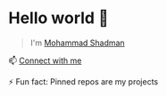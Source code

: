 # Hello world 👋
> I'm [Mohammad Shadman](https://shadmanmd.github.io/mdshadman/)

<!--
**shadmanmd/shadmanmd** is a ✨ _special_ ✨ repository because its `README.md` (this file) appears on your GitHub profile.

Here are some ideas to get you started:

- 🔭 I’m currently working on ...
- 🌱 I’m currently learning ...
- 👯 I’m looking to collaborate on ...
- 🤔 I’m looking for help with ...
- 💬 Ask me about ...
- 📫 How to reach me: ...
- 😄 Pronouns: ...
- ⚡ Fun fact: ...
-->

📫 [Connect with me](https://www.linkedin.com/in/mohammad-shadman-005729151 "LinkedIn")

⚡ Fun fact: Pinned repos are my projects
